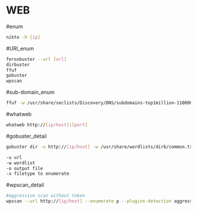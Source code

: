 # WEB
#enum 
``` bash
nikto -h [ip]
```

#URI_enum
``` bash
feroxbuster --url [url]
dirbuster
ffuf
gobuster
wpscan
```
#sub-domain_enum

``` bash
ffuf -w /usr/share/seclists/Discovery/DNS/subdomains-top1million-110000.txt -u http://[hostname] -H "HOST:FUZZ.[hostname]"
```

#whatweb
``` bash
whatweb http://[ip/host]:[port]
```

#gobuster_detail
``` bash
gobuster dir -u http://[ip/host] -w /usr/share/wordlists/dirb/common.txt -o mailsrv1/gobuster -x txt,pdf,config

-u url
-w wordlist
-o output file
-x filetype to enumerate
```

#wpscan_detail
``` bash
#aggressive scan without token
wpscan --url http://[ip/host] --enumerate p --plugins-detection aggressive -o websrv1/wpscan
```